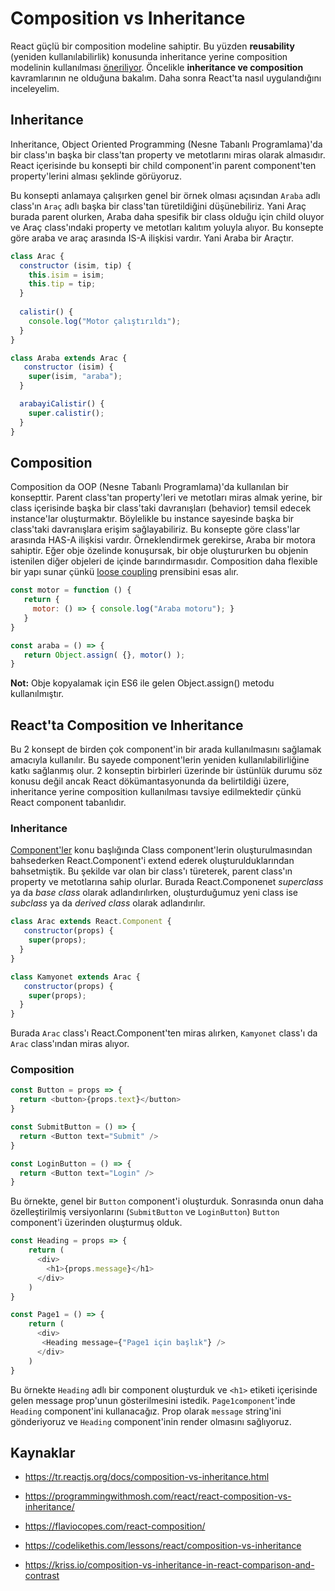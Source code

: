 # Composition vs Inheritance

React güçlü bir composition modeline sahiptir. Bu yüzden **reusability** (yeniden kullanılabilirlik) konusunda inheritance yerine composition modelinin kullanılması [öneriliyor](https://tr.reactjs.org/docs/composition-vs-inheritance.html). Öncelikle **inheritance ve composition** kavramlarının ne olduğuna bakalım. Daha sonra React'ta nasıl uygulandığını inceleyelim.



## Inheritance

Inheritance, Object Oriented Programming (Nesne Tabanlı Programlama)'da bir class'ın başka bir class'tan property ve metotlarını miras olarak almasıdır. React içerisinde bu konsepti bir child component'in parent component'ten property'lerini alması şeklinde görüyoruz. 

Bu konsepti anlamaya çalışırken genel bir örnek olması açısından `Araba` adlı class'ın `Araç` adlı başka bir class'tan türetildiğini düşünebiliriz. Yani Araç burada parent olurken, Araba daha spesifik bir class olduğu için child oluyor ve Araç class'ındaki property ve metotları kalıtım yoluyla alıyor. Bu konsepte göre araba ve araç arasında IS-A ilişkisi vardır. Yani Araba bir Araçtır.

```javascript
class Arac {
  constructor (isim, tip) {
    this.isim = isim;
    this.tip = tip;
  }
  
  calistir() {
    console.log("Motor çalıştırıldı");
  }
}

class Araba extends Arac {
   constructor (isim) {
    super(isim, "araba");
  }

  arabayiCalistir() {
    super.calistir();
  }
}
```



##  Composition

Composition da OOP (Nesne Tabanlı Programlama)'da kullanılan bir konsepttir. Parent class'tan property'leri ve metotları miras almak yerine, bir class içerisinde başka bir class'taki davranışları (behavior) temsil edecek instance'lar oluşturmaktır. Böylelikle bu instance sayesinde başka bir class'taki davranışlara erişim sağlayabiliriz. Bu konsepte göre class'lar arasında HAS-A ilişkisi vardır. Örneklendirmek gerekirse, Araba bir motora sahiptir. Eğer obje özelinde konuşursak, bir obje oluştururken bu objenin istenilen diğer objeleri de içinde barındırmasıdır. Composition daha flexible bir yapı sunar çünkü [loose coupling](https://en.wikipedia.org/wiki/Loose_coupling) prensibini esas alır. 

```javascript
const motor = function () {
   return {
     motor: () => { console.log("Araba motoru"); }
   }
}

const araba = () => {
   return Object.assign( {}, motor() );
}
```

**Not:** Obje kopyalamak için ES6 ile gelen Object.assign() metodu kullanılmıştır.



## React'ta Composition ve Inheritance

Bu 2 konsept de birden çok component'in bir arada kullanılmasını sağlamak amacıyla kullanılır. Bu sayede component'lerin yeniden kullanılabilirliğine katkı sağlanmış olur. 2 konseptin birbirleri üzerinde bir üstünlük durumu söz konusu değil ancak React dökümantasyonunda da belirtildiği üzere, inheritance yerine composition kullanılması tavsiye edilmektedir çünkü React component tabanlıdır.

### Inheritance

[Component'ler](../components) konu başlığında Class component'lerin oluşturulmasından bahsederken React.Component'i extend ederek oluşturulduklarından bahsetmiştik. Bu şekilde var olan bir class'ı türeterek, parent class'ın property ve metotlarına sahip olurlar. Burada React.Componenet *superclass* ya da *base class* olarak adlandırılırken, oluşturduğumuz yeni class ise *subclass* ya da *derived class* olarak adlandırılır. 

```javascript
class Arac extends React.Component {
   constructor(props) {
    super(props);
  }
}

class Kamyonet extends Arac {
   constructor(props) {
    super(props);
  }
}
```

Burada `Arac` class'ı React.Component'ten miras alırken, `Kamyonet` class'ı da `Arac` class'ından miras alıyor.

### Composition

```javascript
const Button = props => {
  return <button>{props.text}</button>
}

const SubmitButton = () => {
  return <Button text="Submit" />
}

const LoginButton = () => {
  return <Button text="Login" />
}
```

Bu örnekte, genel bir `Button` component'i oluşturduk. Sonrasında onun daha özelleştirilmiş versiyonlarını (`SubmitButton` ve `LoginButton`) `Button` component'i üzerinden oluşturmuş olduk.



```javascript
const Heading = props => {
    return (
      <div>
      	<h1>{props.message}</h1>
      </div>
    )
}

const Page1 = () => {
    return (
      <div>
       <Heading message={"Page1 için başlık"} />
      </div>
    )
}
```

Bu örnekte `Heading` adlı bir component oluşturduk ve `<h1>` etiketi içerisinde gelen message prop'unun gösterilmesini istedik. `Page1component`'inde `Heading` component'ini kullanacağız. Prop olarak `message` string'ini gönderiyoruz ve `Heading` component'inin render olmasını sağlıyoruz. 

  

## Kaynaklar

- https://tr.reactjs.org/docs/composition-vs-inheritance.html

- https://programmingwithmosh.com/react/react-composition-vs-inheritance/

- https://flaviocopes.com/react-composition/

- https://codelikethis.com/lessons/react/composition-vs-inheritance

- https://kriss.io/composition-vs-inheritance-in-react-comparison-and-contrast
